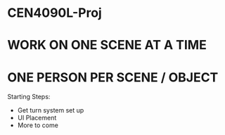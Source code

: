 # CEN4090L-Proj
# WORK ON ONE SCENE AT A TIME
# ONE PERSON PER SCENE / OBJECT

Starting Steps:
- Get turn system set up
- UI Placement
- More to come
